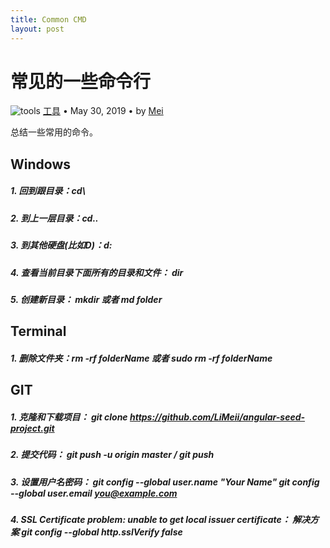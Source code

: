 ```yaml
---
title: Common CMD
layout: post
---
```


# 常见的一些命令行

<div class="title-meta">
    <span><img class="title-category-img" src="../../../assets/images/categories/github.svg" alt="tools"></span>
    <span><a class="github-link" href="/2018/09/19/issues-tools.html">工具</a></span>
    <span class="title-bullet">•</span>
    <span>May 30, 2019</span>
    <span class="title-bullet">•</span>
    <span>by <a class="github-link" href="http://github.com/limeii" title="http://github.com/limeii">Mei</a></span>
</div>

总结一些常用的命令。


## Windows

##### 1. 回到跟目录：cd\
##### 2. 到上一层目录：cd..
##### 3. 到其他硬盘(比如D)：d:
##### 4. 查看当前目录下面所有的目录和文件： dir
##### 5. 创建新目录： mkdir 或者 md folder

## Terminal

##### 1. 删除文件夹：rm -rf folderName 或者 sudo rm -rf folderName

## GIT

##### 1. 克隆和下载项目： git clone  https://github.com/LiMeii/angular-seed-project.git
##### 2. 提交代码： git push -u origin master / git push
##### 3. 设置用户名密码： git config --global user.name "Your Name"  git config --global user.email you@example.com
##### 4. SSL Certificate problem: unable to get local issuer certificate： 解决方案 git config --global http.sslVerify false
    



